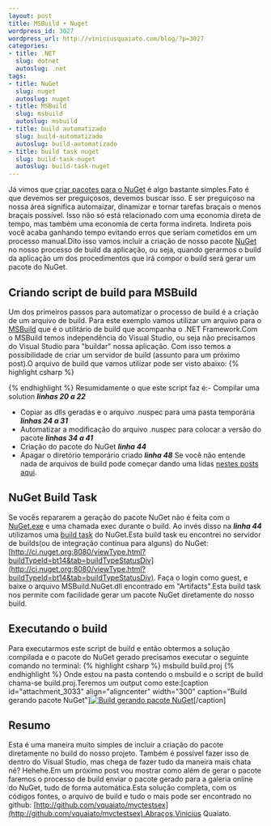 ```yaml
--- 
layout: post
title: MSBuild + Nuget
wordpress_id: 3027
wordpress_url: http://viniciusquaiato.com/blog/?p=3027
categories: 
- title: .NET
  slug: dotnet
  autoslug: .net
tags: 
- title: NuGet
  slug: nuget
  autoslug: nuget
- title: MSBuild
  slug: msbuild
  autoslug: msbuild
- title: build automatizado
  slug: build-automatizado
  autoslug: build-automatizado
- title: build task nuget
  slug: build-task-nuget
  autoslug: build-task-nuget
---
```

Já vimos que [criar pacotes para o NuGet](http://viniciusquaiato.com/blog/criar-pacote-nuget/) é algo bastante simples.Fato é que devemos ser preguiçosos, devemos buscar isso. E ser preguiçoso na nossa área significa automaizar, dinamizar e tornar tarefas braçais o menos braçais possível. Isso não só está relacionado com uma economia direta de tempo, mas também uma economia de certa forma indireta. Indireta pois você acaba ganhando tempo evitando erros que seriam cometidos em um processo manual.Dito isso vamos incluir a criação de nosso pacote [NuGet](http://viniciusquaiato.com/blog/tag/nuget/) no nosso processo de build da aplicação, ou seja, quando gerarmos o build da aplicação um dos procedimentos que irá compor o build será gerar um pacote do NuGet.

## Criando script de build para MSBuild
Um dos primeiros passos para automatizar o processo de build é a criação de um arquivo de build. Para este exemplo vamos utilizar um arquivo para o [MSBuild](http://msdn.microsoft.com/en-us/library/ms171452(v=vs.90).aspx) que é o utilitário de build que acompanha o .NET Framework.Com o MSBuild temos independência do Visual Studio, ou seja não precisamos do Visual Studio para "buildar" nossa aplicação. Com isso temos a possibilidade de criar um servidor de build (assunto para um próximo post).O arquivo de build que vamos utilizar pode ser visto abaixo:
{% highlight csharp %}

{% endhighlight %}
Resumidamente o que este script faz é:- Compilar uma solution **_linhas 20 a 22_**
- Copiar as dlls geradas e o arquivo .nuspec para uma pasta temporária **_linhas 24 a 31_**
- Automatizar a modificação do arquivo .nuspec para colocar a versão do pacote **_linhas 34 a 41_**
- Criação do pacote do NuGet **_linha 44_**
- Apagar o diretório temporário criado **_linha 48_**
Se você não entende nada de arquivos de build pode começar dando uma lidas [nestes posts aqui](http://pt-br.wordpress.com/tag/msbuild/).

## NuGet Build Task
Se vocês repararem a geração do pacote NuGet não é feita com o [NuGet.exe](http://nuget.codeplex.com/releases/view/57303) e uma chamada exec durante o build. Ao invés disso na **_linha 44_** utilizamos uma [build task](http://msdn.microsoft.com/en-us/library/microsoft.build.utilities.task.aspx) do NuGet.Esta build task eu encontrei no servidor de builds(ou de integração contínua para alguns) do NuGet: [http://ci.nuget.org:8080/viewType.html?buildTypeId=bt14&tab=buildTypeStatusDiv](http://ci.nuget.org:8080/viewType.html?buildTypeId=bt14&tab=buildTypeStatusDiv). Faça o login como guest, e baixe o arquivo MSBuild.NuGet.dll encontrado em "Artifacts".Esta build task nos permite com facilidade gerar um pacote NuGet diretamente do nosso build.

## Executando o build
Para executarmos este script de build e então obtermos a solução compilada e o pacote do NuGet gerado precisamos executar o seguinte comando no terminal:
{% highlight csharp %}
msbuild build.proj
{% endhighlight %}
Onde estou na pasta contendo o msbuild e o script de build chama-se build.proj.Teremos um output como este:[caption id="attachment_3033" align="aligncenter" width="300" caption="Build gerando pacote NuGet"][![Build gerando pacote NuGet](http://viniciusquaiato.com/blog/wp-content/uploads/2011/01/Build-gerando-pacote-NuGet-300x176.png "Build gerando pacote NuGet")](http://viniciusquaiato.com/blog/wp-content/uploads/2011/01/Build-gerando-pacote-NuGet.png)[/caption]

## Resumo
Esta é uma maneira muito simples de incluir a criação do pacote diretamente no build do nosso projeto. Também é possível fazer isso de dentro do Visual Studio, mas chega de fazer tudo da maneira mais chata né? Hehehe.Em um próximo post vou mostrar como além de gerar o pacote faremos o processo de build enviar o pacote gerado para a galeria online do NuGet, tudo de forma automática.Esta solução completa, com os códigos fontes, o arquivo de build e tudo o mais pode ser encontrado no github: [http://github.com/vquaiato/mvctestsex](http://github.com/vquaiato/mvctestsex).Abraços,Vinicius Quaiato.
